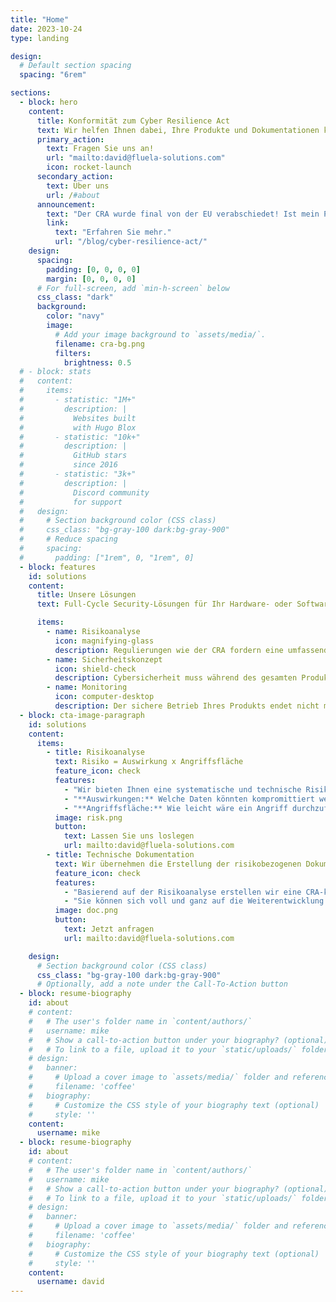 ```yaml
---
title: "Home"
date: 2023-10-24
type: landing

design:
  # Default section spacing
  spacing: "6rem"

sections:
  - block: hero
    content:
      title: Konformität zum Cyber Resilience Act
      text: Wir helfen Ihnen dabei, Ihre Produkte und Dokumentationen konform zu aktuellen EU-Cybersicherheitsrichtlinien zu gestalten.
      primary_action:
        text: Fragen Sie uns an!
        url: "mailto:david@fluela-solutions.com"
        icon: rocket-launch
      secondary_action:
        text: Über uns
        url: /#about
      announcement:
        text: "Der CRA wurde final von der EU verabschiedet! Ist mein Produkt betroffen?"
        link:
          text: "Erfahren Sie mehr."
          url: "/blog/cyber-resilience-act/"
    design:
      spacing:
        padding: [0, 0, 0, 0]
        margin: [0, 0, 0, 0]
      # For full-screen, add `min-h-screen` below
      css_class: "dark"
      background:
        color: "navy"
        image:
          # Add your image background to `assets/media/`.
          filename: cra-bg.png
          filters:
            brightness: 0.5
  # - block: stats
  #   content:
  #     items:
  #       - statistic: "1M+"
  #         description: |
  #           Websites built
  #           with Hugo Blox
  #       - statistic: "10k+"
  #         description: |
  #           GitHub stars
  #           since 2016
  #       - statistic: "3k+"
  #         description: |
  #           Discord community
  #           for support
  #   design:
  #     # Section background color (CSS class)
  #     css_class: "bg-gray-100 dark:bg-gray-900"
  #     # Reduce spacing
  #     spacing:
  #       padding: ["1rem", 0, "1rem", 0]
  - block: features
    id: solutions
    content:
      title: Unsere Lösungen
      text: Full-Cycle Security-Lösungen für Ihr Hardware- oder Softwareprodukt. Konzentrieren Sie sich auf Ihr Kerngeschäft.

      items:
        - name: Risikoanalyse
          icon: magnifying-glass
          description: Regulierungen wie der CRA fordern eine umfassende Risikoanalyse als Bestandteil Ihrer technischen Dokumentation. Wir unterstützen Sie bei der Analyse und erstellen gemeinsam mit Ihnen die notwendigen Unterlagen – schnell, präzise und konform.
        - name: Sicherheitskonzept
          icon: shield-check
          description: Cybersicherheit muss während des gesamten Produktlebenszyklus berücksichtigt werden. Wir helfen Ihnen, Ihr Produkt sicher zu gestalten, und empfehlen wirksame Maßnahmen, um Risiken nachhaltig zu minimieren.
        - name: Monitoring
          icon: computer-desktop
          description: Der sichere Betrieb Ihres Produkts endet nicht mit der Markteinführung. Regulierungen verlangen kontinuierliches Monitoring und die Meldung von Sicherheitsvorfällen. Wir entwickeln maßgeschneiderte Lösungen, die den Betrieb sicher und regelkonform halten.
  - block: cta-image-paragraph
    id: solutions
    content:
      items:
        - title: Risikoanalyse
          text: Risiko = Auswirkung x Angriffsfläche
          feature_icon: check
          features:
            - "Wir bieten Ihnen eine systematische und technische Risikobewertung für Ihr Produkt."
            - "**Auswirkungen:** Welche Daten könnten kompromittiert werden? Welche Konsequenzen hätte das für Bereiche wie Safety, Privatsphäre, Geschäftsbetrieb oder rechtliche Vorgaben?"
            - "**Angriffsfläche:** Wie leicht wäre ein Angriff durchzuführen? Gibt es eine Online-Schnittstelle? Ist ein Angriff aus der Ferne möglich, oder ist physischer Zugriff erforderlich?"
          image: risk.png
          button:
            text: Lassen Sie uns loslegen
            url: mailto:david@fluela-solutions.com
        - title: Technische Dokumentation
          text: Wir übernehmen die Erstellung der risikobezogenen Dokumentation für Sie.
          feature_icon: check
          features:
            - "Basierend auf der Risikoanalyse erstellen wir eine CRA-konforme Dokumentation für Ihr Produkt."
            - "Sie können sich voll und ganz auf die Weiterentwicklung und Vermarktung Ihres Produktes konzentrieren."
          image: doc.png
          button:
            text: Jetzt anfragen
            url: mailto:david@fluela-solutions.com

    design:
      # Section background color (CSS class)
      css_class: "bg-gray-100 dark:bg-gray-900"
      # Optionally, add a note under the Call-To-Action button
  - block: resume-biography
    id: about
    # content:
    #   # The user's folder name in `content/authors/`
    #   username: mike
    #   # Show a call-to-action button under your biography? (optional)
    #   # To link to a file, upload it to your `static/uploads/` folder
    # design:
    #   banner:
    #     # Upload a cover image to `assets/media/` folder and reference its filename here (optional)
    #     filename: 'coffee'
    #   biography:
    #     # Customize the CSS style of your biography text (optional)
    #     style: ''
    content:
      username: mike
  - block: resume-biography
    id: about
    # content:
    #   # The user's folder name in `content/authors/`
    #   username: mike
    #   # Show a call-to-action button under your biography? (optional)
    #   # To link to a file, upload it to your `static/uploads/` folder
    # design:
    #   banner:
    #     # Upload a cover image to `assets/media/` folder and reference its filename here (optional)
    #     filename: 'coffee'
    #   biography:
    #     # Customize the CSS style of your biography text (optional)
    #     style: ''
    content:
      username: david
---
```

